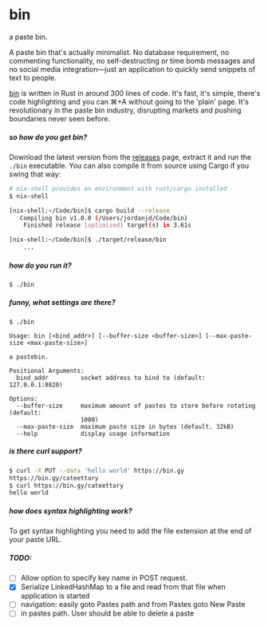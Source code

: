 # bin
a paste bin.

A paste bin that's actually minimalist. No database requirement, no commenting functionality, no self-destructing or time bomb messages and no social media integration—just an application to quickly send snippets of text to people.

[bin](https://bin.gy/) is written in Rust in around 300 lines of code. It's fast, it's simple, there's code highlighting and you can ⌘+A without going to the 'plain' page. It's revolutionary in the paste bin industry, disrupting markets and pushing boundaries never seen before.

##### so how do you get bin?

Download the latest version from the [releases](https://github.com/w4/bin/releases) page, extract it and run the `./bin` executable. You can also compile it from source using Cargo if you swing that way:

```bash
# nix-shell provides an environment with rust/cargo installed
$ nix-shell

[nix-shell:~/Code/bin]$ cargo build --release
   Compiling bin v1.0.0 (/Users/jordanjd/Code/bin)
    Finished release [optimized] target(s) in 3.61s

[nix-shell:~/Code/bin]$ ./target/release/bin
    ...
```

##### how do you run it?

```bash
$ ./bin
```

##### funny, what settings are there?

```
$ ./bin

Usage: bin [<bind_addr>] [--buffer-size <buffer-size>] [--max-paste-size <max-paste-size>]

a pastebin.

Positional Arguments:
  bind_addr         socket address to bind to (default: 127.0.0.1:8820)

Options:
  --buffer-size     maximum amount of pastes to store before rotating (default:
                    1000)
  --max-paste-size  maximum paste size in bytes (default. 32kB)
  --help            display usage information
```

##### is there curl support?

```bash
$ curl -X PUT --data 'hello world' https://bin.gy
https://bin.gy/cateettary
$ curl https://bin.gy/cateettary
hello world
```

##### how does syntax highlighting work?

To get syntax highlighting you need to add the file extension at the end of your paste URL.


##### TODO:

- [ ] Allow option to specify key name in POST request.
- [x] Serialize LinkedHashMap to a file and read from that file when application is started
- [ ] navigation: easily goto Pastes path and from Pastes goto New Paste
- [ ] in pastes path. User should be able to delete a paste